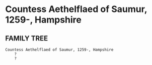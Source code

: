 # Countess Aethelflaed of Saumur, 1259-, Hampshire

## FAMILY TREE
```
Countess Aethelflaed of Saumur, 1259-, Hampshire
    ?
    ?
```
